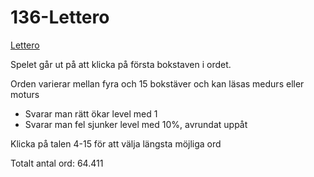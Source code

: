 # 136-Lettero

[Lettero](https://youtu.be/sBCz6atTRZk)

Spelet går ut på att klicka på första bokstaven i ordet.

Orden varierar mellan fyra och 15 bokstäver
och kan läsas medurs eller moturs

* Svarar man rätt ökar level med 1
* Svarar man fel sjunker level med 10%, avrundat uppåt

Klicka på talen 4-15 för att välja längsta möjliga ord

Totalt antal ord: 64.411
